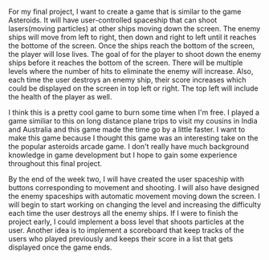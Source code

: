 For my final project, I want to create a game that is similar to the game Asteroids. It will have user-controlled spaceship that can shoot lasers(moving particles) at other ships
moving down the screen. The enemy ships will move from left to right, then down and right to left until it reaches the bottome of the screen. Once the ships reach the bottom of 
the screen, the player will lose lives. The goal of for the player to shoot down the enemy ships before it reaches the bottom of the screen. There will be multiple levels where 
the number of hits to eliminate the enemy will increase. Also, each time the user destroys an enemy ship, their score increases which could be displayed on the screen in top left 
or right. The top left will include the health of the player as well. 

I think this is a pretty cool game to burn some time when I'm free. I played a game similiar to this on long distance plane trips to visit my cousins in India and Australia and 
this game made the time go by a little faster. I want to make this game because I thought this game was an interesting take on the the popular asteroids arcade game. I don't 
really have much background knowledge in game development but I hope to gain some experience throughout this final project.

By the end of the week two, I will have created the user spaceship with buttons corresponding to movement and shooting. I will also have designed the enemy spaceships with 
automatic movement moving down the screen. I will begin to start working on changing the level and increasing the difficulty each time the user destroys all the enemy ships. If I 
were to finish the project early, I could implement a boss level that shoots particles at the user. Another idea is to implement a scoreboard that keep tracks of the users who 
played previously and keeps their score in a list that gets displayed once the game ends.

